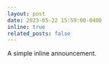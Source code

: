 ```yaml
---
layout: post
date: 2023-05-22 15:59:00-0400
inline: true
related_posts: false
---
```


A simple inline announcement.
